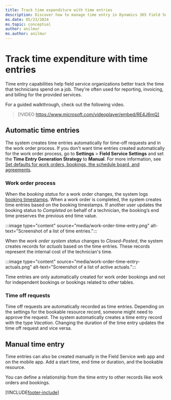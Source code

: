 ```yaml
---
title: Track time expenditure with time entries
description: Discover how to manage time entry in Dynamics 365 Field Service.
ms.date: 05/23/2024
ms.topic: conceptual
author: anilmur
ms.author: anilmur
---
```


# Track time expenditure with time entries

Time entry capabilities help field service organizations better track the time that technicians spend on a job. They're often used for reporting, invoicing, and billing for the provided services.

For a guided walkthrough, check out the following video.

> [!VIDEO https://www.microsoft.com/videoplayer/embed/RE4J6mQ]

## Automatic time entries

The system creates time entries automatically for time-off requests and in the work order process. If you don't want time entries created automatically for the work order process, go to **Settings** > **Field Service Settings** and set the **Time Entry Generation Strategy** to **Manual**. For more information, see [Set defaults for work orders, bookings, the schedule board, and agreements](configure-default-settings.md).

### Work order process

When the *booking status* for a work order changes, the system logs [booking timestamps](booking-timestamps.md). When a work order is completed, the system creates time entries based on the booking timestamps. If another user updates the booking status to *Completed* on behalf of a technician, the booking’s end time preserves the previous end time value.

:::image type="content" source="media/work-order-time-entry.png" alt-text="Screenshot of a list of time entries.":::

When the *work order system status* changes to *Closed-Posted*, the system creates records for *actuals* based on the time entries. These records represent the internal cost of the technician's time.

:::image type="content" source="media/work-order-time-entry-actuals.png" alt-text="Screenshot of a list of active actuals.":::

Time entries are only automatically created for work order bookings and not for independent bookings or bookings related to other tables.

### Time off requests

Time off requests are automatically recorded as time entries. Depending on the settings for the bookable resource record, someone might need to approve the request. The system automatically creates a time entry record with the type *Vacation*. Changing the duration of the time entry updates the time off request and vice versa.

## Manual time entry

Time entries can also be created manually in the Field Service web app and on the mobile app. Add a start time, end time or duration, and the bookable resource.

You can define a relationship from the time entry to other records like work orders and bookings.

[!INCLUDE[footer-include](../includes/footer-banner.md)]
